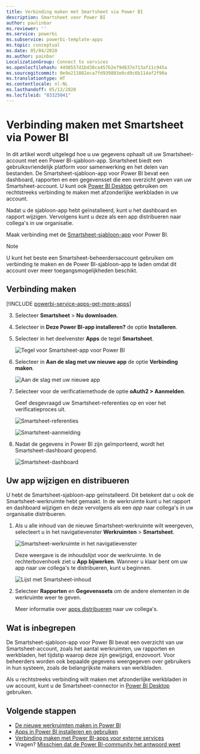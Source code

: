 ```yaml
---
title: Verbinding maken met Smartsheet via Power BI
description: Smartsheet voor Power BI
author: paulinbar
ms.reviewer: ''
ms.service: powerbi
ms.subservice: powerbi-template-apps
ms.topic: conceptual
ms.date: 05/04/2020
ms.author: painbar
LocalizationGroup: Connect to services
ms.openlocfilehash: 4498557d1bd38ce457b2e79d637e713af11c945a
ms.sourcegitcommit: 0e9e211082eca7fd939803e0cd9c6b114af2f90a
ms.translationtype: HT
ms.contentlocale: nl-NL
ms.lasthandoff: 05/13/2020
ms.locfileid: "83325041"
---
```

# <a name="connect-to-smartsheet-with-power-bi"></a>Verbinding maken met Smartsheet via Power BI
In dit artikel wordt uitgelegd hoe u uw gegevens ophaalt uit uw Smartsheet-account met een Power BI-sjabloon-app. Smartsheet biedt een gebruiksvriendelijk platform voor samenwerking en het delen van bestanden. De Smartsheet-sjabloon-app voor Power BI bevat een dashboard, rapporten en een gegevensset die een overzicht geven van uw Smartsheet-account. U kunt ook [Power BI Desktop](desktop-connect-to-data.md) gebruiken om rechtstreeks verbinding te maken met afzonderlijke werkbladen in uw account. 

Nadat u de sjabloon-app hebt geïnstalleerd, kunt u het dashboard en rapport wijzigen. Vervolgens kunt u deze als een app distribueren naar collega's in uw organisatie.

Maak verbinding met de [Smartsheet-sjabloon-app](https://app.powerbi.com/groups/me/getapps/services/pbi-contentpacks.pbiapps-smartsheet) voor Power BI.

>[!NOTE]
>U kunt het beste een Smartsheet-beheerdersaccount gebruiken om verbinding te maken en de Power BI-sjabloon-app te laden omdat dit account over meer toegangsmogelijkheden beschikt.

## <a name="how-to-connect"></a>Verbinding maken

[!INCLUDE [powerbi-service-apps-get-more-apps](../includes/powerbi-service-apps-get-more-apps.md)]

3. Selecteer **Smartsheet** \> **Nu downloaden**.
4. Selecteer in **Deze Power BI-app installeren?** de optie **Installeren**.
4. Selecteer in het deelvenster **Apps** de tegel **Smartsheet**.

    ![Tegel voor Smartsheet-app voor Power BI](media/service-connect-to-smartsheet/power-bi-smartsheet-tile.png)

6. Selecteer in **Aan de slag met uw nieuwe app** de optie **Verbinding maken**.

    ![Aan de slag met uw nieuwe app](media/service-connect-to-zendesk/power-bi-new-app-connect-get-started.png)

4. Selecteer voor de verificatiemethode de optie **oAuth2 \> Aanmelden**.
   
   Geef desgevraagd uw Smartsheet-referenties op en voer het verificatieproces uit.
   
   ![Smartsheet-referenties](media/service-connect-to-smartsheet/creds.png)
   
   ![Smartsheet-aanmelding](media/service-connect-to-smartsheet/creds2.png)

5. Nadat de gegevens in Power BI zijn geïmporteerd, wordt het Smartsheet-dashboard geopend.
   
   ![Smartsheet-dashboard](media/service-connect-to-smartsheet/power-bi-smartsheet-dashboard.png)

## <a name="modify-and-distribute-your-app"></a>Uw app wijzigen en distribueren

U hebt de Smartsheet-sjabloon-app geïnstalleerd. Dit betekent dat u ook de Smartsheet-werkruimte hebt gemaakt. In de werkruimte kunt u het rapport en dashboard wijzigen en deze vervolgens als een *app* naar collega's in uw organisatie distribueren. 

1. Als u alle inhoud van de nieuwe Smartsheet-werkruimte wilt weergeven, selecteert u in het navigatievenster **Werkruimten** > **Smartsheet**. 

    ![Smartsheet-werkruimte in het navigatievenster](media/service-connect-to-smartsheet/power-bi-smartsheet-workspace.png)

    Deze weergave is de inhoudslijst voor de werkruimte. In de rechterbovenhoek ziet u **App bijwerken**. Wanneer u klaar bent om uw app naar uw collega's te distribueren, kunt u beginnen. 

    ![Lijst met Smartsheet-inhoud](media/service-connect-to-smartsheet/power-bi-smartsheet-workspace-content.png)

2. Selecteer **Rapporten** en **Gegevenssets** om de andere elementen in de werkruimte weer te geven.

    Meer informatie over [apps distribueren](../collaborate-share/service-create-distribute-apps.md) naar uw collega's.

## <a name="whats-included"></a>Wat is inbegrepen
De Smartsheet-sjabloon-app voor Power BI bevat een overzicht van uw Smartsheet-account, zoals het aantal werkruimten, uw rapporten en werkbladen, het tijdstip waarop deze zijn gewijzigd, enzovoort. Voor beheerders worden ook bepaalde gegevens weergegeven over gebruikers in hun systeem, zoals de belangrijkste makers van werkbladen.  

Als u rechtstreeks verbinding wilt maken met afzonderlijke werkbladen in uw account, kunt u de Smartsheet-connector in [Power BI Desktop](desktop-connect-to-data.md) gebruiken.  

## <a name="next-steps"></a>Volgende stappen

* [De nieuwe werkruimten maken in Power BI](../collaborate-share/service-create-the-new-workspaces.md)
* [Apps in Power BI installeren en gebruiken](../consumer/end-user-apps.md)
* [Verbinding maken met Power BI-apps voor externe services](service-connect-to-services.md)
* Vragen? [Misschien dat de Power BI-community het antwoord weet](https://community.powerbi.com/)